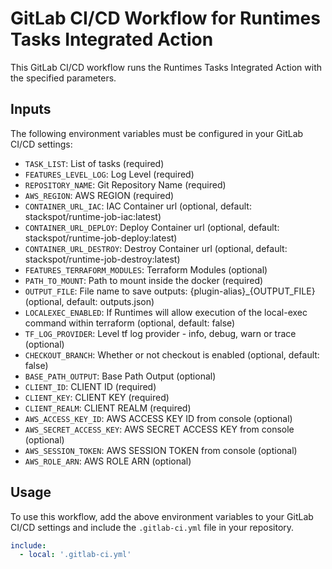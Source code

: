 # GitLab CI/CD Workflow for Runtimes Tasks Integrated Action

This GitLab CI/CD workflow runs the Runtimes Tasks Integrated Action with the specified parameters.

## Inputs

The following environment variables must be configured in your GitLab CI/CD settings:

- `TASK_LIST`: List of tasks (required)
- `FEATURES_LEVEL_LOG`: Log Level (required)
- `REPOSITORY_NAME`: Git Repository Name (required)
- `AWS_REGION`: AWS REGION (required)
- `CONTAINER_URL_IAC`: IAC Container url (optional, default: stackspot/runtime-job-iac:latest)
- `CONTAINER_URL_DEPLOY`: Deploy Container url (optional, default: stackspot/runtime-job-deploy:latest)
- `CONTAINER_URL_DESTROY`: Destroy Container url (optional, default: stackspot/runtime-job-destroy:latest)
- `FEATURES_TERRAFORM_MODULES`: Terraform Modules (optional)
- `PATH_TO_MOUNT`: Path to mount inside the docker (required)
- `OUTPUT_FILE`: File name to save outputs: {plugin-alias}_{OUTPUT_FILE} (optional, default: outputs.json)
- `LOCALEXEC_ENABLED`: If Runtimes will allow execution of the local-exec command within terraform (optional, default: false)
- `TF_LOG_PROVIDER`: Level tf log provider - info, debug, warn or trace (optional)
- `CHECKOUT_BRANCH`: Whether or not checkout is enabled (optional, default: false)
- `BASE_PATH_OUTPUT`: Base Path Output (optional)
- `CLIENT_ID`: CLIENT ID (required)
- `CLIENT_KEY`: CLIENT KEY (required)
- `CLIENT_REALM`: CLIENT REALM (required)
- `AWS_ACCESS_KEY_ID`: AWS ACCESS KEY ID from console (optional)
- `AWS_SECRET_ACCESS_KEY`: AWS SECRET ACCESS KEY from console (optional)
- `AWS_SESSION_TOKEN`: AWS SESSION TOKEN from console (optional)
- `AWS_ROLE_ARN`: AWS ROLE ARN (optional)

## Usage

To use this workflow, add the above environment variables to your GitLab CI/CD settings and include the `.gitlab-ci.yml` file in your repository.

```yaml
include:
  - local: '.gitlab-ci.yml'